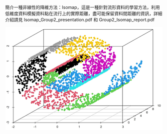 簡介一種非線性的降維方法：Isomap，這是一種針對流形資料的學習方法，利用低維度資料模擬資料點在流行上的實際距離，盡可能保留資料間距離的資訊，詳細介紹請見 Isomap_Group2_presentation.pdf 和 Group2_Isomap_report.pdf


![image](https://github.com/edward19978695/NTHU-STAT/blob/main/Applied%20Multivariate%20Analysis%20(with%20project)/Final%20Project/swiss.roll.jpeg)
